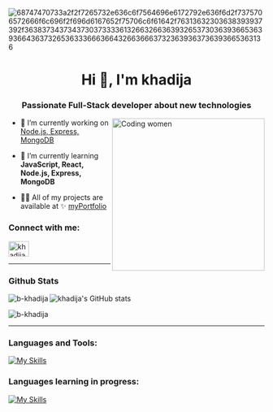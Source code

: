 ![68747470733a2f2f7265732e636c6f7564696e6172792e636f6d2f7375706572666f6c696f2f696d6167652f75706c6f61642f76313632303638393937392f363837343734373037333361326632663639326537303639366536393664363732653633366636643266366637323639363736393665363136](https://user-images.githubusercontent.com/58959408/232639433-cb0aea21-66f0-4508-a771-85e2089c5a87.gif)

<h1 align="center">Hi 👋, I'm khadija</h1>
<h3 align="center">Passionate Full-Stack developer about new technologies</h3>
<img align="right" alt="Coding women" width="300" src="https://camo.githubusercontent.com/92b406742484961df85585a2624ca87c4da03814428bed001e34404cb9de054b/68747470733a2f2f692e70696e696d672e636f6d2f6f726967696e616c732f65372f32362f63372f65373236633734616330383165656435306665656531343333643132633939382e676966" />  
  
- 🔭 I’m currently working on [Node.js, Express, MongoDB](https://github.com/b-khadija/go-fullstack-v3-fr)

- 🌱 I’m currently learning **JavaScript, React, Node.js, Express, MongoDB**

- 👨‍💻 All of my projects are available at ✨ [myPortfolio](https://portfolio-b-khadija.vercel.app/)  

<h3 align="left">Connect with me:</h3>
<p align="left">
<a href="https://linkedin.com/in/khadija bayssir" target="blank"><img align="center" src="https://raw.githubusercontent.com/rahuldkjain/github-profile-readme-generator/master/src/images/icons/Social/linked-in-alt.svg" alt="khadija bayssir" height="30" width="40" /></a>
</p>  

---------------------------  
<h3 align="left">Github Stats</h3>  

  
<p>
  <img align="left" src="https://github-readme-stats.vercel.app/api/top-langs?username=b-khadija&show_icons=true&locale=en&layout=compact" alt="b-khadija" />
</p>

![khadija's GitHub stats](https://github-readme-stats.vercel.app/api?username=b-khadija&show_icons=true&theme=radical)

<p>
  <img align="center" src="https://github-readme-streak-stats.herokuapp.com/?user=b-khadija&" alt="b-khadija" />
</p>

---------------------------  

<h3 align="left">Languages and Tools:</h3>
<p align="left"> 

[![My Skills](https://skillicons.dev/icons?i=html,css,sass,tailwind,js,react,php,mysql,git,figma)](https://skillicons.dev)


</p>

<h3 align="left">Languages learning in progress:</h3>
<p align="left"> 
  
[![My Skills](https://skillicons.dev/icons?i=nodejs,express,mongodb)](https://skillicons.dev)

</p>



